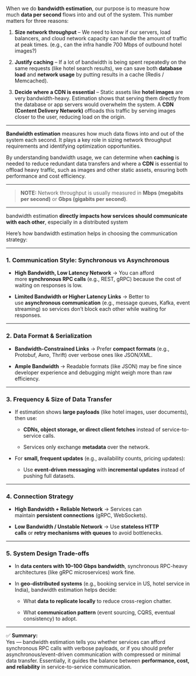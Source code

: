 
When we do **bandwidth estimation**, our purpose is to measure how much **data per second** flows into and out of the system. This number matters for three reasons:

1. **Size network throughput** – We need to know if our servers, load balancers, and cloud network capacity can handle the amount of traffic at peak times. (e.g., can the infra handle 700 Mbps of outbound hotel images?)

2. **Justify caching** – If a lot of bandwidth is being spent repeatedly on the same requests (like hotel search results), we can save both **database load** and **network usage** by putting results in a cache (Redis / Memcached).

3. **Decide where a CDN is essential** – Static assets like **hotel images** are very bandwidth-heavy. Estimation shows that serving them directly from the database or app servers would overwhelm the system. A **CDN (Content Delivery Network)** offloads this traffic by serving images closer to the user, reducing load on the origin.

---

**Bandwidth estimation** measures how much data flows into and out of the system each second. It plays a key role in sizing network throughput requirements and identifying optimization opportunities. 

By understanding bandwidth usage, we can determine when **caching** is needed to reduce redundant data transfers and where a **CDN** is essential to offload heavy traffic, such as images and other static assets, ensuring both performance and cost efficiency.

---

> **NOTE:** Network throughput is usually measured in **Mbps (megabits per second)** or **Gbps (gigabits per second)**.

---

bandwidth estimation **directly impacts how services should communicate with each other**, especially in a distributed system

Here’s how bandwidth estimation helps in choosing the communication strategy:

---

### 1. **Communication Style: Synchronous vs Asynchronous**

- **High Bandwidth, Low Latency Network** → You can afford more **synchronous RPC calls** (e.g., REST, gRPC) because the cost of waiting on responses is low.
    
- **Limited Bandwidth or Higher Latency Links** → Better to use **asynchronous communication** (e.g., message queues, Kafka, event streaming) so services don’t block each other while waiting for responses.
    

---

### 2. **Data Format & Serialization**

- **Bandwidth-Constrained Links** → Prefer **compact formats** (e.g., Protobuf, Avro, Thrift) over verbose ones like JSON/XML.
    
- **Ample Bandwidth** → Readable formats (like JSON) may be fine since developer experience and debugging might weigh more than raw efficiency.
    

---

### 3. **Frequency & Size of Data Transfer**

- If estimation shows **large payloads** (like hotel images, user documents), then use:
    
    - **CDNs, object storage, or direct client fetches** instead of service-to-service calls.
        
    - Services only exchange **metadata** over the network.
        
- For **small, frequent updates** (e.g., availability counts, pricing updates):
    
    - Use **event-driven messaging** with **incremental updates** instead of pushing full datasets.
        

---

### 4. **Connection Strategy**

- **High Bandwidth + Reliable Network** → Services can maintain **persistent connections** (gRPC, WebSockets).
    
- **Low Bandwidth / Unstable Network** → Use **stateless HTTP calls** or **retry mechanisms with queues** to avoid bottlenecks.
    

---

### 5. **System Design Trade-offs**

- In **data centers with 10–100 Gbps bandwidth**, synchronous RPC-heavy architectures (like gRPC microservices) work fine.
    
- In **geo-distributed systems** (e.g., booking service in US, hotel service in India), bandwidth estimation helps decide:
    
    - What **data to replicate locally** to reduce cross-region chatter.
        
    - What **communication pattern** (event sourcing, CQRS, eventual consistency) to adopt.
        

---

✅ **Summary:**  
Yes — bandwidth estimation tells you whether services can afford synchronous RPC calls with verbose payloads, or if you should prefer asynchronous/event-driven communication with compressed or minimal data transfer. Essentially, it guides the balance between **performance, cost, and reliability** in service-to-service communication.